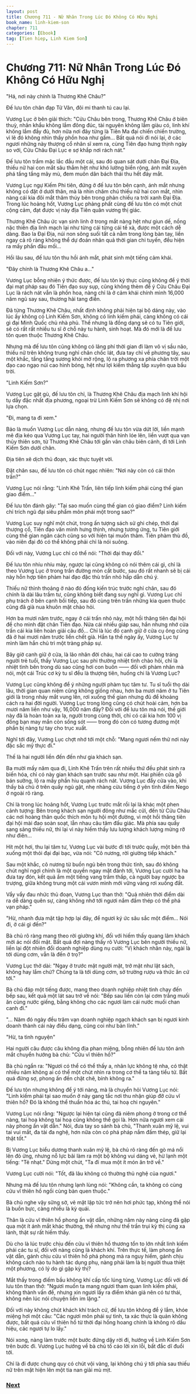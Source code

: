 ```yaml
---
layout: post
title: Chương 711 - Nữ Nhân Trong Lúc Đó Không Có Hữu Nghị
book_name: linh-kiem-son
chapter: 711
categories: [Ebook]
tag: [Tien hiep, Linh Kiem Son]
---
```


# Chương 711: Nữ Nhân Trong Lúc Đó Không Có Hữu Nghị

"Há, nơi này chính là Thương Khê Châu?"

Đế lưu tôn chân đạp Tử Vân, đôi mi thanh tú cau lại.

Vương Lục ở bên giải thích: "Cửu Châu bên trong, Thương Khê Châu ở biên thuỳ, nhân khẩu không lắm đông đúc, tài nguyên không lắm giàu có, linh khí không lắm đầy đủ, hơn nữa nơi đây từng là Tiên Ma đại chiến chiến trường, vì lẽ đó không nhìn thấy phồn hoa như gấm... Bất quá nói đi nói lại, ở các ngươi những này thượng cổ nhân sĩ xem ra, cùng Tiên đạo hưng thịnh ngày so với, Cửu Châu Đại Lục e sợ khắp nơi rách nát."

Đế lưu tôn trầm mặc lắc đầu một cái, sau đó quan sát dưới chân Đại Địa, thiếu nữ hai con mắt sâu thẳm hệt như khó lường biển rộng, ánh mắt xuyên phá tầng tầng mây mù, đem muôn dân bách thái thu hết đáy mắt.

Vương Lục ngự Kiếm Phi tiên, đứng ở đế lưu tôn bên cạnh, ánh mắt nhưng không có đặt ở dưới thân, mà là nhìn chăm chú thiếu nữ hai con mắt, nhìn nàng cái kia đôi mắt thâm thúy bên trong phản chiếu ra trời xanh Đại Địa. Trong lúc hoảng hốt, Vương Lục phảng phất cùng đế lưu tôn có một chút cộng cảm, đạt được vị này địa Tiên quân vương thị giác.

Thương Khê Châu ức vạn sinh linh ở trong mắt nàng hệt như giun dế, nồng nặc thiên địa linh mạch lại như từng cái từng cái tế xà, được một cách dễ dàng. Bao la Đại Địa, núi non sông suối tất cả nằm trong lòng bàn tay, liền ngay cả rõ ràng không thể dự đoán nhân quả thời gian chi tuyến, đều hiện ra mấy phần đầu mối...

Hồi lâu sau, đế lưu tôn thu hồi ánh mắt, phát sinh một tiếng cảm khái.

"Đây chính là Thương Khê Châu a..."

Vương Lục bỗng nhiên ý thức được, đế lưu tôn kỳ thực cũng không để ý thời đại mạt pháp sau đó Tiên đạo suy sụp, cũng không thèm để ý Cửu Châu Đại Lục là rách nát vẫn là phồn hoa, nàng chỉ là ở cảm khái chính mình 16,000 năm ngủ say sau, thương hải tang điền.

Đã từng Thương Khê Châu, nhất định không phải hiện tại bộ dáng này, vào lúc ấy không có Linh Kiếm Sơn, không có linh kiếm phái, càng không có cái gì đại Minh Quốc chủ nhà phủ. Thế nhưng là đồng dạng sẽ có tu Tiên giới, sẽ có rất rất nhiều tu sĩ ở chỗ này tu hành, sinh hoạt. Mà đó mới là đế lưu tôn quen thuộc Thương Khê Châu.

Nhưng mà đế lưu tôn cũng không có lãng phí thời gian đi làm vô vị sầu não, thiếu nữ trên không trung nghỉ chân chốc lát, đưa tay chỉ về phương tây, sau một khắc, tầng tầng sương khói mở rộng, lộ ra phương xa phía chân trời một đạo cao ngạo núi cao hình bóng, hệt như lợi kiếm thẳng tắp xuyên qua bầu trời.

"Linh Kiếm Sơn?"

Vương Lục gật gù, đế lưu tôn chỉ, là Thương Khê Châu địa mạch linh khí hội tụ dầy đặc nhất địa phương, ngoại trừ Linh Kiếm Sơn sẽ không có đệ nhị nơi lựa chọn.

"Đi, mang ta đi xem."

Bảo là muốn Vương Lục dẫn nàng, nhưng đế lưu tôn vừa dứt lời, liền mạnh mẽ địa kéo qua Vương Lục tay, hai người thân hình lóe lên, liền vượt qua vạn thủy thiên sơn, từ Thương Khê Châu tới gần vân châu biên cảnh, đi tới Linh Kiếm Sơn dưới chân.

Địa tiên xê dịch thủ đoạn, xác thực tuyệt vời.

Đặt chân sau, đế lưu tôn có chút ngạc nhiên: "Nơi này còn có cái thôn trấn?"

Vương Lục nói rằng: "Linh Khê Trấn, liên tiếp linh kiếm phái cùng thế gian giao điểm..."

Đế lưu tôn đánh gãy: "Tại sao muốn cùng thế gian có giao điểm? Linh kiếm chỉ trích ngũ đại siêu phẩm môn phái một trong sao?"

Vương Lục suy nghĩ một chút, trong ấn tượng sách sử ghi chép, thời đại thượng cổ, Tiên đạo văn minh hưng thịnh, nhưng tương ứng, tu Tiên giới cùng thế gian ngăn cách cũng so với hiện tại muốn thâm. Tiên phàm thù đồ, vào niên đại đó có thể không phải chỉ là nói suông.

Đối với này, Vương Lục chỉ có thể nói: "Thời đại thay đổi."

Đế lưu tôn nhíu nhíu mày, ngược lại cũng không có nói thêm cái gì, chỉ là theo Vương Lục ở trong trấn đường mòn cất bước, sau đó rất nhanh sẽ bị cái này hỗn hợp tiên phàm hai đạo đặc thù trấn nhỏ hấp dẫn chú ý.

Thiếu nữ thỉnh thoảng ở nào đó đống kiến trúc trước nghỉ chân, sau đó chính là dài lâu trầm tư, cũng không biết đang suy nghĩ gì. Vương Lục chỉ phụ trách ở bên cạnh bồi tiếp, sau đó cùng trên trấn những kia quen thuộc cũng đã già nua khuôn mặt chào hỏi.

Hơn ba mươi năm trước, ngay ở cái trấn nhỏ này, một hồi thăng tiên đại hội để cho mình đặt chân Tiên đạo. Nửa cái nhiều giáp sau, hắn nhưng nhớ cửa trấn cái kia liên hoàn giải câu đố... Chỉ là lúc đó canh giữ ở cửa cụ ông cũng đã ở hai mươi năm trước liền chết già. Hắn tạ thế ngày ấy, Vương Lục tự mình làm hắn chủ trì một tràng pháp sự.

Bây giờ canh giữ ở cửa, là lão nhân đời cháu, hai cái cao to cường tráng người trẻ tuổi, thấy Vương Lục sau phi thường nhiệt tình chào hỏi, chỉ là nhiệt tình bên trong dù sao cũng hơi con buôn —— đối với phàm nhân mà nói, một cái Trúc cơ kỳ tu sĩ đều là thượng tiên, huống chi là Vương Lục?

Vương Lục cũng không để ý những người phàm tục tâm tư. Tu sĩ tuổi thọ dài lâu, thời gian quan niệm cũng không giống nhau, hơn ba mươi năm ở tu Tiên giới là trong nháy mắt vung lên, rơi xuống thế gian nhưng đủ để khoảng cách ra hai đời người. Vương Lục trong lòng cũng có chút hoài cảm, hơn ba mươi năm liền như vậy, 16,000 năm đây? Đối với đế lưu tôn mà nói, thế giới này đã là hoàn toàn xa lạ, người trong cùng thời, chỉ có cái kia hơn 100 vị đồng bạn may mắn còn sống sót —— trong đó còn có tương đương một phần bị nàng tự tay cho trục xuất.

Nghĩ tới đây, Vương Lục chợt nhớ tới một chỗ: "Mang ngươi nếm thử nơi này đặc sắc mỹ thực đi."

Thế là hai người liền đến đến như gia khách sạn.

Ba mười mấy năm qua đi, Linh Khê Trấn trên rất nhiều thứ đều phát sinh ra biến hóa, chỉ có này gian khách sạn trước sau như một. Hai phiến cửa gỗ bán sưởng, lộ ra mấy phần hiu quạnh rách nát. Vương Lục đẩy cửa vào, khi thấy bà chủ ở trên quầy ngủ gật, nhẹ nhàng cừu tiếng ở yên tĩnh điếm Nego ở ngoài rõ ràng.

Chỉ là trong lúc hoảng hốt, Vương Lục trước mắt rồi lại là khác một phen cảnh tượng: Bên trong khách sạn người đông như mắc cửi, đến từ Cửu Châu các nơi hoàng thân quốc thích môn tụ hội một đường, vì một hồi thăng tiên đại hội mài đao soàn soạt, lẫn nhau câu tâm đấu giác. Mà phía sau quầy sang sảng thiếu nữ, thì lại vì này hiếm thấy lưu lượng khách lượng mừng rỡ như điên...

Hít một hơi, thu lại tâm tư, Vương Lục vài bước đi tới trước quầy, một bên thả xuống một thỏi đại đại bạc, vừa nói: "Cô nương, rời giường tiếp khách."

Sau một khắc, cô nương từ buồn ngủ bên trong thức tỉnh, sau đó không chút nghĩ ngợi chính là một quyền ngay mặt đánh tới, Vương Lục cười ha ha đưa tay đón, kết quả ầm một tiếng vang trầm thấp, cả người bay ngược ba trượng, giữa không trung một cái vươn mình mới vững vàng rơi xuống đất.

Vẩy vẩy đau nhức thủ đoạn, Vương Lục than thở: "Quả nhiên thời điểm dài ra dễ dàng quên sự, càng không nhớ tới ngươi nắm đấm thép có thể phá vạn pháp."

"Hừ, nhanh đưa mặt tập hợp lại đây, để ngươi ký ức sâu sắc một điểm... Nói đi, ở cái gì đến?"

Bà chủ rõ ràng mang theo rời giường khí, đối với hiếm thấy quang lâm khách mời ác nói đối mặt. Bất quá đợi nàng thấy rõ Vương Lục bên người thiếu nữ, liền lại đột nhiên đổi doanh nghiệp dùng nụ cười: "Vị khách nhân này, ngài là tới dùng cơm, vẫn là đến ở trọ?"

Vương Lục thở dài: "Ngay ở trước mặt người mặt, trở mặt như lật sách, không hay lắm chứ? Chúng ta là tới dùng cơm, sở trường rượu và thức ăn cứ tới."

Bà chủ đáp một tiếng được, mang theo doanh nghiệp nhiệt tình chạy đến bếp sau, kết quả một lát sau trở về nói: "Bếp sau liền còn lại cơm trắng muối ăn cùng nước giếng, bằng không cho các ngươi làm cái nước muối chan canh đi."

"... Năm đó ngày đều trăm vạn doanh nghiệp ngạch khách sạn bị ngươi kinh doanh thành cái này điểu dạng, cũng coi như bản lĩnh."

"Hừ, ta tình nguyện"

Hai người câu được câu không địa phan miệng, bỗng nhiên đế lưu tôn ánh mắt chuyển hướng bà chủ: "Cửu vĩ thiên hồ?"

Bà chủ ngẩn ra: "Ngươi có thể có thể thấy a, nhãn lực không tệ nha, có thật nhiều năm không ai có thể một chút nhìn ra trong cơ thể ta tàng tiểu tử. Bất quá đừng sợ, phong ấn đến chặt chẽ, bính không ra."

Đế lưu tôn nhưng không để ý tới nàng, mà là chuyển hỏi Vương Lục nói: "Linh kiếm phái tại sao muốn ở này gang tấc nơi thu nhận giúp đỡ cửu vĩ thiên hồ? Đó là không thể thuần hóa ác thú, tai hoạ chi nguyên."

Vương Lục nói rằng: "Ngược lại hiện tại cũng đã niêm phong ở trong cơ thể nàng, tai hoạ không tai hoạ cũng không thể gọi là. Hơn nữa ngươi xem cái này phong ấn vật dẫn." Nói, đưa tay so sánh bà chủ, "Thanh xuân mỹ lệ, vui tai vui mắt, đa tài đa nghệ, hơn nữa còn có phá pháp nắm đấm thép, giữ lại thật tốt."

Bị Vương Lục biểu dương thanh xuân mỹ lệ, bà chủ rõ ràng đến gò má nổi lên đỏ ửng, nhưng nỗ lực bãi làm ra một bộ không vui dáng vẻ, hừ lạnh một tiếng: "Tẻ nhạt." Dừng một chút, "Ta đi mua một ít món ăn trở về."

Vương Lục cười nói: "Tốt, đã lâu không có thường thủ nghệ của ngươi."

Nhưng mà đế lưu tôn nhưng lạnh lùng nói: "Không cần, ta không có cùng cửu vĩ thiên hồ ngồi cùng bàn quen thuộc."

Bà chủ nghe vậy sững sờ, vẻ mặt lập tức trở nên hơi phức tạp, không thể nói là buồn bực, càng nhiều là kỳ quái.

Thân là cửu vĩ thiên hồ phong ấn vật dẫn, những năm này nàng cũng đã gặp qua một ít ánh mắt khác thường, thế nhưng như thế trần trụi kỳ thị cùng xa lánh, thật sự rất hiếm thấy.

Dù cho là lúc trước chịu đến cửu vĩ thiên hồ thương tổn to lớn nhất linh kiếm phái các tu sĩ, đối với nàng cũng là khách khí. Trên thực tế, làm phong ấn vật dẫn, gánh chịu cửu vĩ thiên hồ phá phong mà ra nguy hiểm, gánh chịu không cách nào tu hành tác dụng phụ, nàng phải làm là bị người thua thiệt một phương, có lý do gì gặp kỳ thị?

Mắt thấy trong điếm bầu không khí cấp tốc lúng túng, Vương Lục đối với đế lưu tôn than thở: "Ngươi muốn ta mang ngươi tham quan linh kiếm phái, không thành vấn đề, nhưng xin ngươi lấy ra điểm khán giả nên có tư thái, không nên lúc nói chuyện liền im lặng."

Đối với này không chút khách khí trách cứ, đế lưu tôn không để ý lắm, khóe miệng hơi một câu: "Các ngươi môn phái sự tình, ta xác thực là quản không được, bất quá cửu vĩ thiên hồ từ thời đại hồng hoang chính là không rõ dấu hiệu, các ngươi tự lo lấy."

Nói xong, nàng làm trước một bước đứng dậy rời đi, hướng về Linh Kiếm Sơn trên bước đi. Vương Lục hướng về bà chủ tố cáo lời xin lỗi, bất đắc dĩ đuổi tới.

Chỉ là đi được chung quy có chút vội vàng, lại không chú ý tới phía sau thiếu nữ trên mặt hiện lên một tia nan giải mù mịt.

### [Next](./chuong-712.html)
